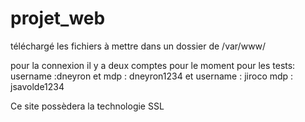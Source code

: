 # projet_web

téléchargé les fichiers à mettre dans un dossier de /var/www/

pour la connexion il y a deux comptes pour le moment pour les tests: username :dneyron et mdp : dneyron1234 et username : jiroco mdp : jsavolde1234

Ce site possèdera la technologie SSL
